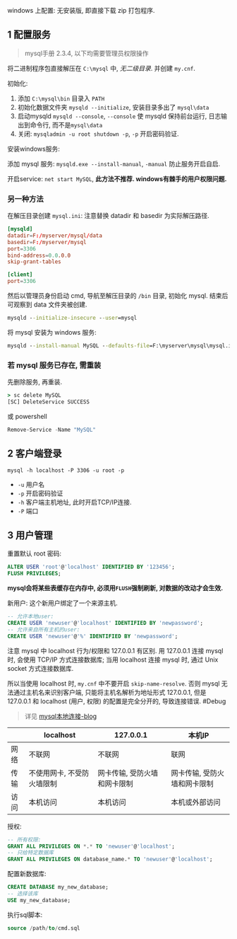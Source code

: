 windows 上配置: 无安装版, 即直接下载 zip 打包程序.

## 1 配置服务

> mysql手册 2.3.4, 以下均需要管理员权限操作

将二进制程序包直接解压在 `C:\mysql` 中, *无二级目录*. 并创建 `my.cnf`.

初始化:

1. 添加 `C:\mysql\bin` 目录入 `PATH`
2. 初始化数据文件夹 `mysqld --initialize`, 安装目录多出了 `mysql\data`
3. 启动mysqld `mysqld --console`, `--console` 使 mysqld 保持前台运行, 日志输出到命令行, 而不是`mysql\data`
4. 关闭: `mysqladmin -u root shutdown -p`, `-p` 开启密码验证.

安装windows服务:

添加 mysql 服务: `mysqld.exe --install-manual`, `-manual` 防止服务开启自启.

开启service: `net start MySQL`, **此方法不推荐. windows有棘手的用户权限问题.**

### 另一种方法

在解压目录创建 `mysql.ini`: 注意替换 datadir 和 basedir 为实际解压路径.

```toml
[mysqld]
datadir=F:/myserver/mysql/data
basedir=F:/myserver/mysql
port=3306
bind-address=0.0.0.0
skip-grant-tables

[client]
port=3306
```

然后以管理员身份启动 cmd, 导航至解压目录的 `/bin` 目录, 初始化 mysql. 结束后可观察到 data 文件夹被创建.

```cmd
mysqld --initialize-insecure --user=mysql
```

将 mysql 安装为 windows 服务: 
```cmd
mysqld --install-manual MySQL --defaults-file=F:\myserver\mysql\mysql.ini
```

### 若 mysql 服务已存在, 需重装

先删除服务, 再重装.

```cmd
> sc delete MySQL
[SC] DeleteService SUCCESS
```

或 powershell

```powershell
Remove-Service -Name "MySQL"
```

## 2 客户端登录

`mysql -h localhost -P 3306 -u root -p`
- `-u` 用户名
- `-p` 开启密码验证
- `-h` 客户端主机地址, 此时开启TCP/IP连接.
- `-P` 端口

## 3 用户管理

重置默认 root 密码: 
```sql
ALTER USER 'root'@'localhost' IDENTIFIED BY '123456';
FLUSH PRIVILEGES;
```

**mysql会将某些表缓存在内存中, 必须用`FLUSH`强制刷新, 对数据的改动才会生效.**

新用户: 这个新用户绑定了一个来源主机.
```sql
-- 允许本地user:
CREATE USER 'newuser'@'localhost' IDENTIFIED BY 'newpassword';
-- 允许来自所有主机的user:
CREATE USER 'newuser'@'%' IDENTIFIED BY 'newpassword';
```

注意 mysql 中 localhost 行为/权限和 127.0.0.1 有区别. 用 127.0.0.1 连接 mysql 时, 会使用 TCP/IP 方式连接数据库;  当用 localhost 连接 mysql 时, 通过 Unix socket 方式连接数据库.

所以当使用 localhost 时, `my.cnf` 中不要开启 `skip-name-resolve`. 否则 mysql 无法通过主机名来识别客户端, 只能将主机名解析为地址形式 127.0.0.1, 但是 127.0.0.1 和 localhost (用户, 权限) 的配置是完全分开的, 导致连接错误. #Debug 

> 详见 [mysql本地连接-blog](https://blog.51cto.com/wushank/1685041)


|      | localhost                  | 127.0.0.1                    | 本机IP                       |
| ---- | -------------------------- | ---------------------------- | ---------------------------- |
| 网络 | 不联网                     | 不联网                       | 联网                         |
| 传输 | 不使用网卡, 不受防火墙限制 | 网卡传输, 受防火墙和网卡限制 | 网卡传输, 受防火墙和网卡限制 |
| 访问 | 本机访问                   | 本机访问                     | 本机或外部访问                             |

授权:
```sql
-- 所有权限:
GRANT ALL PRIVILEGES ON *.* TO 'newuser'@'localhost';
-- 只给特定数据库
GRANT ALL PRIVILEGES ON database_name.* TO 'newuser'@'localhost';
```

配置新数据库:
```sql
CREATE DATABASE my_new_database;
-- 选择该库
USE my_new_database;
```

执行sql脚本:
```sql
source /path/to/cmd.sql
```